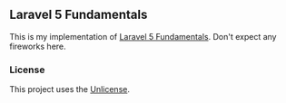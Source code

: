 ## Laravel 5 Fundamentals

This is my implementation of [Laravel 5 Fundamentals](https://laracasts.com/series/laravel-5-fundamentals).
Don't expect any fireworks here. 

### License

This project uses the [Unlicense](http://unlicense.org/UNLICENSE).
